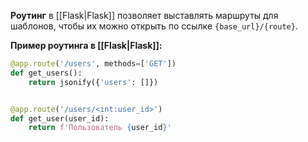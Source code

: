 **Роутинг** в [[Flask|Flask]] позволяет выставлять маршруты для шаблонов, чтобы их можно открыть по ссылке `{base_url}/{route}`.

**Пример роутинга в [[Flask|Flask]]:**

```Python
@app.route('/users', methods=['GET'])
def get_users():
    return jsonify({'users': []})


@app.route('/users/<int:user_id>')
def get_user(user_id):
    return f'Пользователь {user_id}'
```